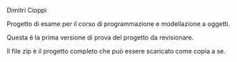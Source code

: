Dimitri Cioppi

Progetto di esame per il corso di programmazione e modellazione a oggetti.

Questa è la prima versione di prova del progetto da revisionare.

Il file zip è il progetto completo che può essere scaricato come copia a se.
